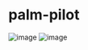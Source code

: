 # palm-pilot
![image](https://user-images.githubusercontent.com/100239887/167326058-407e12f0-4e51-4fd7-9780-dad0282ee08e.png)
![image](https://user-images.githubusercontent.com/100239887/167326841-ac3ddf9b-a914-426a-be60-d5eda6d4cd58.png)
